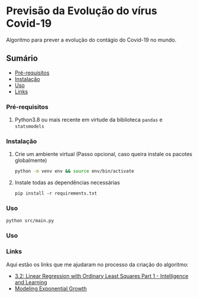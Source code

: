 # Previsão da Evolução do vírus Covid-19

Algoritmo para prever a evolução do contágio do Covid-19 no mundo.

## Sumário
- [Pré-requisitos](#pré-requisitos)
- [Instalação](#instalação)
- [Uso](#uso)
- [Links](#links)

### Pré-requisitos

  1. Python3.8 ou mais recente em virtude da biblioteca `pandas` e `statsmodels`

### Instalação

  1. Crie um ambiente virtual (Passo opcional, caso queira instale os pacotes globalmente)

     ```bash
     python -m venv env && source env/bin/activate
     ```

  2. Instale todas as dependências necessárias
     ```
     pip install -r requirements.txt
 	   ```

### Uso

```bash
python src/main.py
```

### Uso
### Links

Aqui estão os links que me ajudaram no processo da criação do algoritmo:
   - [3.2: Linear Regression with Ordinary Least Squares Part 1 - Intelligence and Learning](https://www.youtube.com/watch?v=szXbuO3bVRk)
   - [Modeling Exponential Growth](https://towardsdatascience.com/modeling-exponential-growth-49a2b6f22e1f#_=) 
